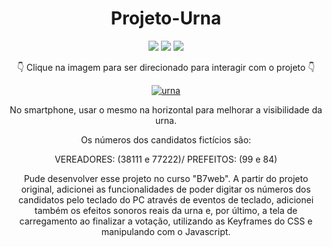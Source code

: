 <div align=center>

# Projeto-Urna

 <img src="https://img.shields.io/badge/-HTML-orange?style=for-the-badge&logo=html5">
<img src="https://img.shields.io/badge/-CSS-blue?style=for-the-badge&logo=css3">
<img src="https://img.shields.io/badge/-JAVASCRIPT-yellow?style=for-the-badge&logo=javascript">
 
 👇 Clique na imagem para ser direcionado para interagir com o projeto 👇
 
 [![urna](https://user-images.githubusercontent.com/80923539/134291468-f129094a-f6a6-4b5a-abca-632a9cc3903f.jpg)](https://nanepifanio.github.io/Projeto-Urna/)

No smartphone, usar o mesmo na horizontal para melhorar a visibilidade da urna.

Os números dos candidatos fictícios são:

VEREADORES: (38111 e 77222)/ PREFEITOS: (99 e 84)

Pude desenvolver esse projeto no curso "B7web". A partir do projeto original, adicionei as funcionalidades de poder digitar os números dos candidatos pelo teclado do PC através de eventos de teclado, adicionei também os efeitos sonoros reais da urna e, por último, a tela de carregamento ao finalizar a votação, utilizando as Keyframes do CSS e manipulando com o Javascript.

</div>
